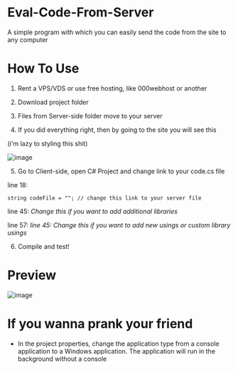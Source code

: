 # Eval-Code-From-Server

A simple program with which you can easily send the code from the site to any computer

# How To Use

1) Rent a VPS/VDS or use free hosting, like 000webhost or another

2) Download project folder

3) Files from Server-side folder move to your server

4) If you did everything right, then by going to the site you will see this

(i'm lazy to styling this shit)

![image](https://user-images.githubusercontent.com/73064979/204075271-a268a006-9ccc-4641-866a-b7fac41824f3.png)

5) Go to Client-side, open C# Project and change link to your code.cs file

line 18:
```
string codeFile = ""; // change this link to your server file
```

line 45:
*Change this if you want to add additional libraries*

line 57:
*line 45:
*Change this if you want to add new usings or custom library usings**

6) Compile and test!

# Preview

![image](https://raw.githubusercontent.com/FanyaOff/Eval-Code-From-Server/main/preview.gif)

# If you wanna prank your friend

* In the project properties, change the application type from a console application to a Windows application. 
The application will run in the background without a console
